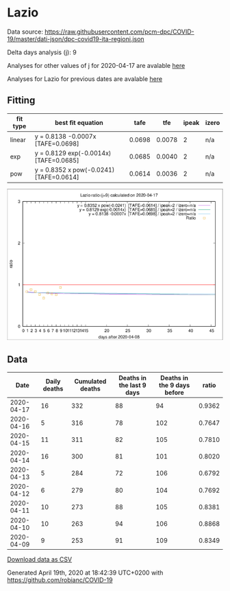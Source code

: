 # Lazio

Data source: https://raw.githubusercontent.com/pcm-dpc/COVID-19/master/dati-json/dpc-covid19-ita-regioni.json

Delta days analysis (j): 9

Analyses for other values of j for 2020-04-17 are avalable [here](../2020-04-17/README.md)

Analyses for Lazio for previous dates are avalable [here](../README.md)

## Fitting 
|fit type|best fit equation|tafe|tfe|ipeak|izero|
|-------|-----|--------|------|---|---|
|linear|y = 0.8138 -0.0007x  [TAFE=0.0698]|0.0698|0.0078|2|n/a|
|exp|y = 0.8129 exp(-0.0014x)  [TAFE=0.0685]|0.0685|0.0040|2|n/a|
|pow|y = 0.8352 x pow(-0.0241)  [TAFE=0.0614]|0.0614|0.0036|2|n/a|

![Plot](COVID-19_lazio_j9_2020-04-17.png)

## Data
|Date|Daily deaths|Cumulated deaths|Deaths in the last 9 days|Deaths in the 9 days before|ratio|
|----|----------|-----------|-------|--------------------|-----|
|2020-04-17|16|332|88|94|0.9362|
|2020-04-16|5|316|78|102|0.7647|
|2020-04-15|11|311|82|105|0.7810|
|2020-04-14|16|300|81|101|0.8020|
|2020-04-13|5|284|72|106|0.6792|
|2020-04-12|6|279|80|104|0.7692|
|2020-04-11|10|273|88|105|0.8381|
|2020-04-10|10|263|94|106|0.8868|
|2020-04-09|9|253|91|109|0.8349|

[Download data as CSV](COVID-19_lazio_j9_2020-04-17.csv)

Generated April 19th, 2020 at 18:42:39 UTC+0200 with https://github.com/robianc/COVID-19

